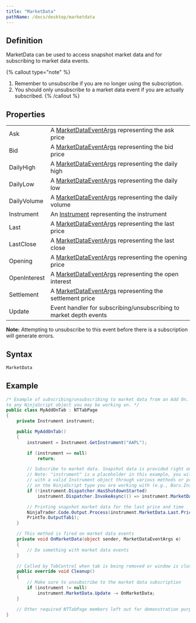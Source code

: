 ```yaml
---
title: "MarketData"
pathName: /docs/desktop/marketdata
---
```


## Definition

MarketData can be used to access snapshot market data and for subscribing to market data events.

{% callout type="note" %}
1. Remember to unsubscribe if you are no longer using the subscription.  
2. You should only unsubscribe to a market data event if you are actually subscribed.
{% /callout %}

## Properties

|  |  |
| --- | --- |
| Ask | A [MarketDataEventArgs](/docs/desktop/marketdataeventargs) representing the ask price |
| Bid | A [MarketDataEventArgs](/docs/desktop/marketdataeventargs) representing the bid price |
| DailyHigh | A [MarketDataEventArgs](/docs/desktop/marketdataeventargs) representing the daily high |
| DailyLow | A [MarketDataEventArgs](/docs/desktop/marketdataeventargs) representing the daily low |
| DailyVolume | A [MarketDataEventArgs](/docs/desktop/marketdataeventargs) representing the daily volume |
| Instrument | An [Instrument](/docs/desktop/instrument) representing the instrument |
| Last | A [MarketDataEventArgs](/docs/desktop/marketdataeventargs) representing the last price |
| LastClose | A [MarketDataEventArgs](/docs/desktop/marketdataeventargs) representing the last close |
| Opening | A [MarketDataEventArgs](/docs/desktop/marketdataeventargs) representing the opening price |
| OpenInterest | A [MarketDataEventArgs](/docs/desktop/marketdataeventargs) representing the open interest |
| Settlement | A [MarketDataEventArgs](/docs/desktop/marketdataeventargs) representing the settlement price |
| Update | Event handler for subscribing/unsubscribing to market depth events |

**Note:** Attempting to unsubscribe to this event before there is a subscription will generate errors.

## Syntax

```csharp
MarketData
```

## Example

```csharp
/* Example of subscribing/unsubscribing to market data from an Add On. The concept can be carried over
to any NinjaScript object you may be working on. */
public class MyAddOnTab : NTTabPage
{
    private Instrument instrument;

    public MyAddOnTab()
    {
        instrument = Instrument.GetInstrument("AAPL");

        if (instrument == null)
            return;

        // Subscribe to market data. Snapshot data is provided right on subscription
        // Note: "instrument" is a placeholder in this example, you will need to replace
        // with a valid Instrument object through various methods or properties available depending
        // on the NinjaScript type you are working with (e.g., Bars.Instrument or Instrument.GetInstrument())
        if (!instrument.Dispatcher.HasShutdownStarted)
            instrument.Dispatcher.InvokeAsync(() => instrument.MarketData.Update += OnMarketData);

        // Printing snapshot market data for the last price and time
        NinjaTrader.Code.Output.Process(instrument.MarketData.Last.Price.ToString() + " " + instrument.MarketData.Last.Time.ToString(),
        PrintTo.OutputTab1);
    }

    // This method is fired on market data events
    private void OnMarketData(object sender, MarketDataEventArgs e)
    {
        // Do something with market data events
    }

    // Called by TabControl when tab is being removed or window is closed
    public override void Cleanup()
    {
        // Make sure to unsubscribe to the market data subscription
        if (instrument != null)
            instrument.MarketData.Update -= OnMarketData;
    }

    // Other required NTTabPage members left out for demonstration purposes. Be sure to add them in your own code.
}
```

